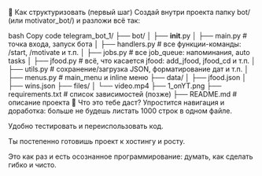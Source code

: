 🔧 Как структуризовать (первый шаг)
Создай внутри проекта папку bot/ (или motivator_bot/) и разложи всё так:

bash
Copy code
telegram_bot_1/
├── bot/
│   ├── __init__.py
│   ├── main.py              # точка входа, запуск бота
│   ├── handlers.py          # все функции-команды: /start, /motivate и т.п.
│   ├── jobs.py              # все job_queue: напоминания, auto tasks
│   ├── jfood.py             # всё, что касается jfood: add_jfood, jfood_cd и т.п.
│   ├── utils.py             # сохранение/загрузка JSON, форматирование дат и т.п.
│   ├── menus.py             # main_menu и inline меню
├── data/
│   ├── jfood.json
│   ├── wins.json
├── files/
│   └── video.mp4
├── 1_onYT.png
├── requirements.txt         # список зависимостей (позже)
├── README.md                # описание проекта
🧱 Что это тебе даст?
Упростится навигация и доработка: больше не будешь листать 1000 строк в одном файле.

Удобно тестировать и переиспользовать код.

Ты постепенно готовишь проект к хостингу и росту.

Это как раз и есть осознанное программирование: думать, как сделать гибко и чисто.

